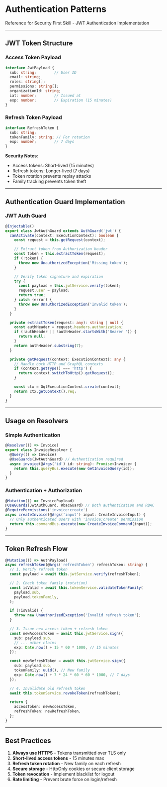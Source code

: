 # Authentication Patterns

Reference for Security First Skill - JWT Authentication Implementation

---

## JWT Token Structure

### Access Token Payload
```typescript
interface JwtPayload {
  sub: string;        // User ID
  email: string;
  roles: string[];
  permissions: string[];
  organizationId: string;
  iat: number;        // Issued at
  exp: number;        // Expiration (15 minutes)
}
```

### Refresh Token Payload
```typescript
interface RefreshToken {
  sub: string;
  tokenFamily: string; // For rotation
  exp: number;        // 7 days
}
```

**Security Notes**:
- Access tokens: Short-lived (15 minutes)
- Refresh tokens: Longer-lived (7 days)
- Token rotation prevents replay attacks
- Family tracking prevents token theft

---

## Authentication Guard Implementation

### JWT Auth Guard
```typescript
@Injectable()
export class JwtAuthGuard extends AuthGuard('jwt') {
  canActivate(context: ExecutionContext): boolean {
    const request = this.getRequest(context);

    // Extract token from Authorization header
    const token = this.extractToken(request);
    if (!token) {
      throw new UnauthorizedException('Missing token');
    }

    // Verify token signature and expiration
    try {
      const payload = this.jwtService.verify(token);
      request.user = payload;
      return true;
    } catch (error) {
      throw new UnauthorizedException('Invalid token');
    }
  }

  private extractToken(request: any): string | null {
    const authHeader = request.headers.authorization;
    if (!authHeader || !authHeader.startsWith('Bearer ')) {
      return null;
    }
    return authHeader.substring(7);
  }

  private getRequest(context: ExecutionContext): any {
    // Handle both HTTP and GraphQL contexts
    if (context.getType() === 'http') {
      return context.switchToHttp().getRequest();
    }

    const ctx = GqlExecutionContext.create(context);
    return ctx.getContext().req;
  }
}
```

---

## Usage on Resolvers

### Simple Authentication
```typescript
@Resolver(() => Invoice)
export class InvoiceResolver {
  @Query(() => Invoice)
  @UseGuards(JwtAuthGuard) // Authentication required
  async invoice(@Args('id') id: string): Promise<Invoice> {
    return this.queryBus.execute(new GetInvoiceQuery(id));
  }
}
```

### Authentication + Authorization
```typescript
@Mutation(() => InvoicePayload)
@UseGuards(JwtAuthGuard, RbacGuard) // Both authentication and RBAC
@RequirePermissions('invoice:create')
async createInvoice(@Args('input') input: CreateInvoiceInput) {
  // Only authenticated users with 'invoice:create' permission
  return this.commandBus.execute(new CreateInvoiceCommand(input));
}
```

---

## Token Refresh Flow

```typescript
@Mutation(() => AuthPayload)
async refreshToken(@Args('refreshToken') refreshToken: string) {
  // 1. Verify refresh token
  const payload = await this.jwtService.verify(refreshToken);

  // 2. Check token family (rotation)
  const isValid = await this.tokenService.validateTokenFamily(
    payload.sub,
    payload.tokenFamily,
  );

  if (!isValid) {
    throw new UnauthorizedException('Invalid refresh token');
  }

  // 3. Issue new access token + refresh token
  const newAccessToken = await this.jwtService.sign({
    sub: payload.sub,
    // ... other claims
    exp: Date.now() + 15 * 60 * 1000, // 15 minutes
  });

  const newRefreshToken = await this.jwtService.sign({
    sub: payload.sub,
    tokenFamily: uuid(), // New family
    exp: Date.now() + 7 * 24 * 60 * 60 * 1000, // 7 days
  });

  // 4. Invalidate old refresh token
  await this.tokenService.revokeToken(refreshToken);

  return {
    accessToken: newAccessToken,
    refreshToken: newRefreshToken,
  };
}
```

---

## Best Practices

1. **Always use HTTPS** - Tokens transmitted over TLS only
2. **Short-lived access tokens** - 15 minutes max
3. **Refresh token rotation** - New family on each refresh
4. **Secure storage** - HttpOnly cookies or secure client storage
5. **Token revocation** - Implement blacklist for logout
6. **Rate limiting** - Prevent brute force on login/refresh
